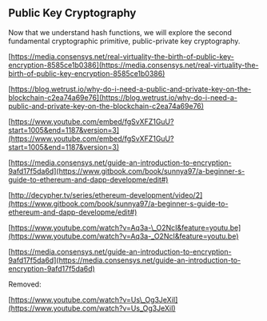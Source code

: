 ## Public Key Cryptography

Now that we understand hash functions, we will explore the second fundamental cryptographic primitive, public-private key cryptography.

[https://media.consensys.net/real-virtuality-the-birth-of-public-key-encryption-8585ce1b0386](https://media.consensys.net/real-virtuality-the-birth-of-public-key-encryption-8585ce1b0386)

[https://blog.wetrust.io/why-do-i-need-a-public-and-private-key-on-the-blockchain-c2ea74a69e76](https://blog.wetrust.io/why-do-i-need-a-public-and-private-key-on-the-blockchain-c2ea74a69e76)

[https://www.youtube.com/embed/fgSvXFZ1GuU?start=1005&end=1187&version=3](https://www.youtube.com/embed/fgSvXFZ1GuU?start=1005&end=1187&version=3)



[https://media.consensys.net/guide-an-introduction-to-encryption-9afd17f5da6d](https://www.gitbook.com/book/sunnya97/a-beginner-s-guide-to-ethereum-and-dapp-developme/edit#)



[http://decypher.tv/series/ethereum-development/video/2](https://www.gitbook.com/book/sunnya97/a-beginner-s-guide-to-ethereum-and-dapp-developme/edit#)

[https://www.youtube.com/watch?v=Aq3a-\_O2NcI&feature=youtu.be](https://www.youtube.com/watch?v=Aq3a-_O2NcI&feature=youtu.be)

[https://media.consensys.net/guide-an-introduction-to-encryption-9afd17f5da6d](https://media.consensys.net/guide-an-introduction-to-encryption-9afd17f5da6d)





Removed:

[https://www.youtube.com/watch?v=Us\_Og3JeXiI](https://www.youtube.com/watch?v=Us_Og3JeXiI)



